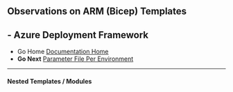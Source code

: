 ## Observations on ARM (Bicep) Templates 

## - Azure Deployment Framework ## 
- Go Home [Documentation Home](./index.md)
- **Go Next** [Parameter File Per Environment](./Parameter_Files_Per_Environment.md)
---
####  Nested Templates / Modules

